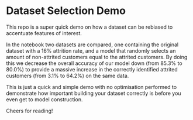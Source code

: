 # Dataset Selection Demo

This repo is a super quick demo on how a dataset can be rebiased to
accentuate features of interest. 

In the notebook two datasets are compared, one containing the original 
dataset with a 16% attrition rate, and a model that randomly selects an
amount of non-attrited customers equal to the attrited customers. By 
doing this we decrease the overall accuracy of our model down 
(from 85.3% to 80.0%) to provide a massive increase in the correctly identified
attrited customers (from 3.1% to 64.2%) on the same data.

This is just a quick and simple demo with no optimisation performed to 
demonstrate how important building your dataset correctly is before you 
even get to model construction.

Cheers for reading!